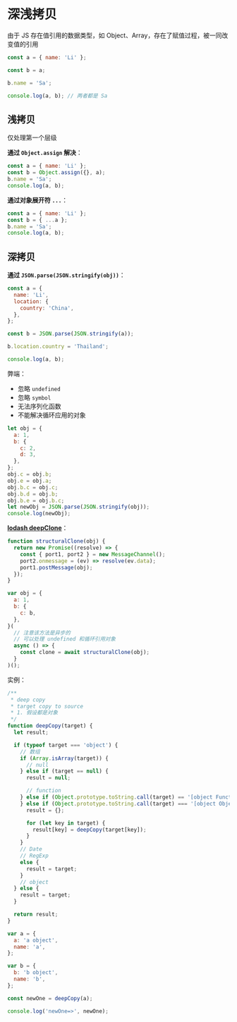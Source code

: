 # 深浅拷贝

由于 JS 存在值引用的数据类型，如 Object、Array，存在了赋值过程，被一同改变值的引用

```js
const a = { name: 'Li' };

const b = a;

b.name = 'Sa';

console.log(a, b); // 两者都是 Sa
```

## 浅拷贝

仅处理第一个层级

**通过 `Object.assign` 解决**：

```js
const a = { name: 'Li' };
const b = Object.assign({}, a);
b.name = 'Sa';
console.log(a, b);
```

**通过对象展开符 `...`**：

```js
const a = { name: 'Li' };
const b = { ...a };
b.name = 'Sa';
console.log(a, b);
```

## 深拷贝

**通过 `JSON.parse(JSON.stringify(obj))`**：

```js
const a = {
  name: 'Li',
  location: {
    country: 'China',
  },
};

const b = JSON.parse(JSON.stringify(a));

b.location.country = 'Thailand';

console.log(a, b);
```

弊端：

- 忽略 `undefined`
- 忽略 `symbol`
- 无法序列化函数
- 不能解决循环应用的对象

```js
let obj = {
  a: 1,
  b: {
    c: 2,
    d: 3,
  },
};
obj.c = obj.b;
obj.e = obj.a;
obj.b.c = obj.c;
obj.b.d = obj.b;
obj.b.e = obj.b.c;
let newObj = JSON.parse(JSON.stringify(obj));
console.log(newObj);
```

**[lodash deepClone](https://lodash.com/docs##cloneDeep)**：

```js
function structuralClone(obj) {
  return new Promise((resolve) => {
    const { port1, port2 } = new MessageChannel();
    port2.onmessage = (ev) => resolve(ev.data);
    port1.postMessage(obj);
  });
}

var obj = {
  a: 1,
  b: {
    c: b,
  },
}(
  // 注意该方法是异步的
  // 可以处理 undefined 和循环引用对象
  async () => {
    const clone = await structuralClone(obj);
  }
)();
```

实例：

```js
/**
 * deep copy
 * target copy to source
 * 1. 假设都是对象
 */
function deepCopy(target) {
  let result;

  if (typeof target === 'object') {
    // 数组
    if (Array.isArray(target)) {
      // null
    } else if (target == null) {
      result = null;

      // function
    } else if (Object.prototype.toString.call(target) == '[object Function]') {
    } else if (Object.prototype.toString.call(target) === '[object Object]') {
      result = {};

      for (let key in target) {
        result[key] = deepCopy(target[key]);
      }
    }
    // Date
    // RegExp
    else {
      result = target;
    }
    // object
  } else {
    result = target;
  }

  return result;
}

var a = {
  a: 'a object',
  name: 'a',
};

var b = {
  b: 'b object',
  name: 'b',
};

const newOne = deepCopy(a);

console.log('newOne=>', newOne);
```
